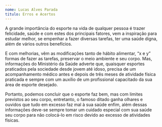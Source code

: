 ```yaml
---
nome: Lucas Alves Parada
titulo: Erros e Acertos
---
```


A grande importância do esporte na vida de qualquer pessoa é trazer felicidade, saúde e com estes dos principais fatores, vem a inspiração para estudar melhor, se empenhar a fazer diversas tarefas, ter uma saúde digna, além de vários outros benefícios.

E com melhorias, vêm as modificações tanto de hábito alimentar, “x e y” formas de fazer as tarefas, preservar o meio ambiente e seu corpo. Mas, informações do Ministério da Saúde adverte que, quaisquer esportes praticados pela sociedade desde jovem até idoso, precisa de um acompanhamento médico antes e depois de três meses de atividade física praticada e sempre com um auxílio de um profissional capacitado da sua área de esporte desejado.

Portanto, podemos concluir que o esporte faz bem, mas com limites previstos ao seu corpo, entretanto, o famoso ditado ganha olhares e ouvidos que tudo em excesso faz mal à sua saúde enfim, além  dessas informações deve-se sempre tomar um cuidado especial com sua saúde seu corpo para não colocá-lo em risco devido ao excesso de atividades físicas.
